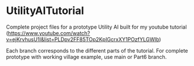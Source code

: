 # UtilityAITutorial
Complete project files for a prototype Utility AI built for my youtube tutorial <br>
(https://www.youtube.com/watch?v=ejKrvhusU1I&list=PLDpv2FF85TOp2KpIGcrxXY1POzfYLGWIb)

Each branch corresponds to the different parts of the tutorial.
For complete prototype with working village example, use main or Part6 branch.
